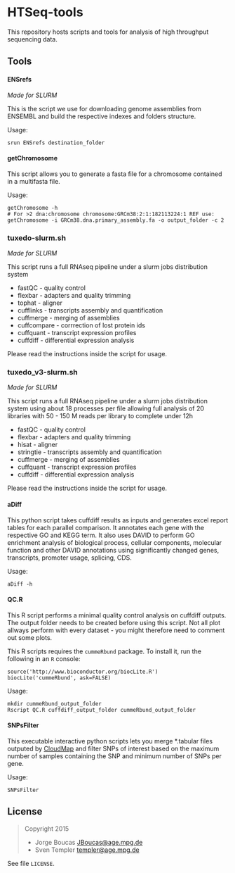 # HTSeq-tools

This repository hosts scripts and tools for analysis of high throughput sequencing data.

## Tools

#### ENSrefs

*Made for SLURM*

This is the script we use for downloading genome assemblies from ENSEMBL and 
build the respective indexes and folders structure. 
 
Usage: 
```
srun ENSrefs destination_folder
```

#### getChromosome

This script allows you to generate a fasta file for a chromosome contained in a multifasta file.

Usage:
```
getChromosome -h
# For >2 dna:chromosome chromosome:GRCm38:2:1:182113224:1 REF use:
getChromosome -i GRCm38.dna.primary_assembly.fa -o output_folder -c 2
```

### tuxedo-slurm.sh

*Made for SLURM*

This script runs a full RNAseq pipeline under a slurm jobs distribution system

* fastQC - quality control 
* flexbar - adapters and quality trimming 
* tophat - aligner 
* cufflinks - transcripts assembly and quantification 
* cuffmerge - merging of assemblies 
* cuffcompare - corrrection of lost protein ids 
* cuffquant - transcript expression profiles 
* cuffdiff - differential expression analysis 

Please read the instructions inside the script for usage.

### tuxedo_v3-slurm.sh

*Made for SLURM*

This script runs a full RNAseq pipeline under a slurm jobs distribution system 
using about 18 processes per file allowing full analysis of 20 libraries with 
50 - 150 M reads per library to complete under 12h 

* fastQC - quality control 
* flexbar - adapters and quality trimming 
* hisat - aligner 
* stringtie - transcripts assembly and quantification 
* cuffmerge - merging of assemblies 
* cuffquant - transcript expression profiles 
* cuffdiff - differential expression analysis 

Please read the instructions inside the script for usage. 

####  aDiff

This python script takes cuffdiff results as inputs and generates excel report 
tables for each parallel comparison. It annotates each gene with the respective 
GO and KEGG term. It also uses DAVID to perform GO enrichment analysis of biological process, 
cellular components, molecular function and other DAVID annotations using significantly changed genes, 
transcripts, promoter usage, splicing, CDS.

Usage: 

```
aDiff -h
```

#### QC.R

This R script performs a minimal quality control analysis on cuffdiff outputs. 
The output folder needs to be created before using this script. 
Not all plot allways perform with every dataset - you might therefore need to 
comment out some plots.

This R scripts requires the `cummeRbund` package. To install it, run the following
in an `R` console:

```
source('http://www.bioconductor.org/biocLite.R')
biocLite('cummeRbund', ask=FALSE)
```

Usage:

```
mkdir cummeRbund_output_folder
Rscript QC.R cuffdiff_output_folder cummeRbund_output_folder
```

#### SNPsFilter

This executable interactive python scripts lets you merge *.tabular files outputed by [CloudMap](http://usegalaxy.org/cloudmap) and filter SNPs of interest based on the maximum number of samples containing the SNP and minimum number of SNPs per gene.

Usage:

```
SNPsFilter
```

## License

> Copyright 2015
> * Jorge Boucas <JBoucas@age.mpg.de>
> * Sven Templer <templer@age.mpg.de>

See file `LICENSE`.
